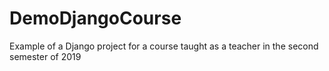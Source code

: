 # DemoDjangoCourse
Example of a Django project for a course taught as a teacher in the second semester of 2019

